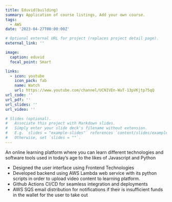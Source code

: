 ```yaml
---
title: Eduvid(building)
summary: Application of course listings, Add your own course.
tags:
  - AWS
date: '2023-04-27T00:00:00Z'

# Optional external URL for project (replaces project detail page).
external_link: ''

image:
  caption: eduvid
  focal_point: Smart

links:
  - icon: youtube
    icon_pack: fab
    name: Watch
    url: https://www.youtube.com/channel/UCNIVEn-WuT-13pVKjtp75qQ
url_code: ''
url_pdf: ''
url_slides: ''
url_video: ''

# Slides (optional).
#   Associate this project with Markdown slides.
#   Simply enter your slide deck's filename without extension.
#   E.g. `slides = "example-slides"` references `content/slides/example-slides.md`.
#   Otherwise, set `slides = ""`.
---
```

 An online learning platform where you can learn different technologies and software tools used in today’s age to the likes of
Javascript and Python
- Designed the user interface using Frontend Technologies
- Developed backend using AWS Lambda web service with its python scripts in order to upload video content to learning
platform.
- Github Actions CI/CD for seamless integration and deployments
- AWS SQS email distribution for notifications if their is insufficient funds in the wallet for the user to take out

